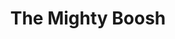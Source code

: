 ---
title: "The Mighty Boosh"
summary: "The Mighty Boosh is a British comedy troupe featuring comedians Julian Barratt and Noel Fielding. Developed from three stage shows and a six-episode radio series, it has since spanned a total of 20 television episodes for BBC Three which aired from 2004 to 2007, and two live tours of the UK, as well as two live shows in the United States. The first television series is set in a zoo operated by Bob Fossil, the second in a flat and the third in a secondhand shop in Dalston called Nabootique.
Various members of The Mighty Boosh have appeared in a number of different comedy series including Nathan Barley, Snuff Box and Noel Fielding's Luxury Comedy, and regular Boosh collaborators included Richard Ayoade and Matt Berry. The troupe is named after a childhood hairstyle of co-star Michael Fielding."
image: "the-mighty-boosh.jpg"
apple_music_artist_url: "None"
wikipedia_url: "https://en.wikipedia.org/wiki/The_Mighty_Boosh"
---